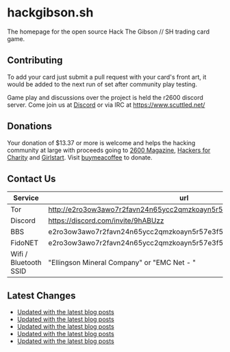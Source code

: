 # hackgibson.sh
The homepage for the open source Hack The Gibson // SH trading card game.


## Contributing

To add your card just submit a pull request with your card's front art, it would be added to the next run of set after community play testing.

Game play and discussions over the project is held the r2600 discord server. Come join us at [Discord](https://discord.com/invite/9hABUzz) or via IRC at https://www.scuttled.net/


## Donations

Your donation of $13.37 or more is welcome and helps the hacking community at large with proceeds going to [2600 Magazine](https://2600.com/), [Hackers for Charity](https://hackersforcharity.org) and [Girlstart](https://girlstart.org).  Visit [buymeacoffee](https://www.buymeacoffee.com/hackgibson.sh) to donate.


## Contact Us

Service | url
-|-
Tor | http://e2ro3ow3awo7r2favn24n65ycc2qmzkoayn5r57e3f56nvjwdcgg32ad.onion
Discord | https://discord.com/invite/9hABUzz
BBS | e2ro3ow3awo7r2favn24n65ycc2qmzkoayn5r57e3f56nvjwdcgg32ad.onion:23
FidoNET | e2ro3ow3awo7r2favn24n65ycc2qmzkoayn5r57e3f56nvjwdcgg32ad.onion:24554
Wifi / Bluetooth SSID | "Ellingson Mineral Company" or "EMC Net - <fidonet address>"

## Latest Changes
<!-- BLOG-POST-LIST:START -->
- [Updated with the latest blog posts](https://github.com/DFW2600/hackgibson.sh/commit/ec401c0e22900f176d529678d36eb42b0aceb21a)
- [Updated with the latest blog posts](https://github.com/DFW2600/hackgibson.sh/commit/f4350ee5a99f3947a7a7b33e789f2f609ed3286d)
- [Updated with the latest blog posts](https://github.com/DFW2600/hackgibson.sh/commit/61f3a0701d886b508060c23dde30c480c3e0e34a)
- [Updated with the latest blog posts](https://github.com/DFW2600/hackgibson.sh/commit/c877ae31be28ab48bddf98ee34b908f6e9a73ba4)
- [Updated with the latest blog posts](https://github.com/DFW2600/hackgibson.sh/commit/f7882518e76f451804e0c37ccd76cef9fdb2b8b9)
<!-- BLOG-POST-LIST:END -->
